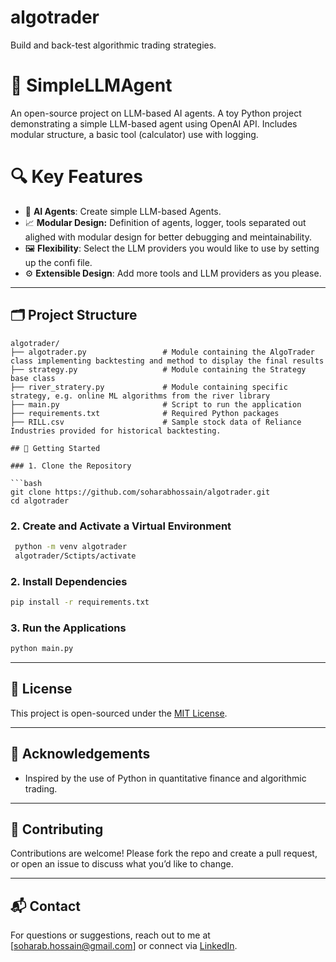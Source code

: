 # algotrader
Build and back-test algorithmic trading strategies.

# 🧠 SimpleLLMAgent

An open-source project on LLM-based AI agents. 
A toy Python project demonstrating a simple LLM-based agent using OpenAI API. Includes modular structure, a basic tool (calculator) use with logging.

# 🔍 Key Features

- 🧠 **AI Agents**: Create simple LLM-based Agents.
- 📈 **Modular Design:** Definition of agents, logger, tools separated out alighed with modular design for better debugging and meintainability.
- 🖼️ **Flexibility**: Select the LLM providers you would like to use by setting up the confi file.
- ⚙️ **Extensible Design**: Add more tools and LLM providers as you please.

---

## 🗂️ Project Structure

```
algotrader/
├── algotrader.py                 # Module containing the AlgoTrader class implementing backtesting and method to display the final results  
├── strategy.py                   # Module containing the Strategy base class
├── river_stratery.py             # Module containing specific strategy, e.g. online ML algorithms from the river library
├── main.py                       # Script to run the application
├── requirements.txt              # Required Python packages
├── RILL.csv                      # Sample stock data of Reliance Industries provided for historical backtesting.

## 🚀 Getting Started

### 1. Clone the Repository

```bash
git clone https://github.com/soharabhossain/algotrader.git
cd algotrader
```
### 2. Create and Activate a Virtual Environment
```bash
 python -m venv algotrader
 algotrader/Sctipts/activate
```

### 2. Install Dependencies

```bash
pip install -r requirements.txt
```
### 3. Run the Applications

  ```bash
  python main.py
  ```

---

## 📄 License

This project is open-sourced under the [MIT License](LICENSE).

---

## 🙌 Acknowledgements

- Inspired by the use of Python in quantitative finance and algorithmic trading.

---

## 🤝 Contributing

Contributions are welcome! Please fork the repo and create a pull request, or open an issue to discuss what you’d like to change.

---

## 📬 Contact

For questions or suggestions, reach out to me at [soharab.hossain@gmail.com] or connect via [LinkedIn](https://www.linkedin.com/in/soharab).
